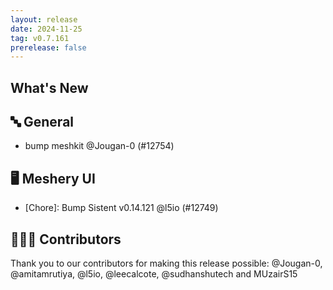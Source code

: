 ```yaml
---
layout: release
date: 2024-11-25
tag: v0.7.161
prerelease: false
---
```


## What's New

## 🔤 General

- bump meshkit @Jougan-0 (#12754)

## 🖥 Meshery UI

- \[Chore\]: Bump Sistent v0.14.121 @l5io (#12749)

## 👨🏽‍💻 Contributors

Thank you to our contributors for making this release possible:
@Jougan-0, @amitamrutiya, @l5io, @leecalcote, @sudhanshutech and MUzairS15
